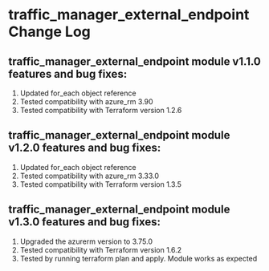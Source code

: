 # traffic_manager_external_endpoint Change Log

## traffic_manager_external_endpoint module v1.1.0 features and bug fixes:

1. Updated for_each object reference
2. Tested compatibility with azure_rm 3.90
3. Tested compatibility with Terraform version 1.2.6

## traffic_manager_external_endpoint module v1.2.0 features and bug fixes:

1. Updated for_each object reference
2. Tested compatibility with azure_rm 3.33.0
3. Tested compatibility with Terraform version 1.3.5

## traffic_manager_external_endpoint module v1.3.0 features and bug fixes:

1. Upgraded the azurerm version to 3.75.0
2. Tested compatibility with Terraform version 1.6.2
3. Tested by running terraform plan and apply. Module works as expected